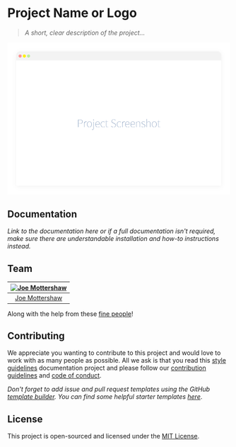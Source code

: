 # Project Name or Logo
> *A short, clear description of the project...*


![Project Screenshot](./screenshot.png)


## Documentation
*Link to the documentation here or if a full documentation isn't required, make sure there are understandable installation and how-to instructions instead.*


## Team
| [![Joe Mottershaw](https://avatars1.githubusercontent.com/u/5093255?s=100)](https://github.com/joemottershaw) |
|:-------------------------------------------------------------------------------------------------------------:|
| [Joe Mottershaw](https://github.com/joemottershaw)                                                            |

Along with the help from these [fine people](https://github.com/cloudeight/github-boilerplate/graphs/contributors)!


## Contributing
We appreciate you wanting to contribute to this project and would love to work with as many people as possible. All we ask is that you read this [style guidelines](https://github.com/cloudeight/style-guidelines) documentation project and please follow our [contribution guidelines](./.github/CONTRIBUTING.md) and [code of conduct](./.github/CODE_OF_CONDUCT.md).

*Don't forget to add issue and pull request templates using the GitHub [template builder](../../issues/templates/edit). You can find some helpful starter templates [here](./starter)*.


## License
This project is open-sourced and licensed under the [MIT License](./LICENSE).
